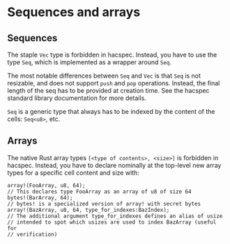 # Sequences and arrays

## Sequences

The staple `Vec` type is forbidden in hacspec. Instead, you have to use the
type `Seq`, which is implemented as a wrapper around `Seq`.

The most notable differences between `Seq` and `Vec` is that `Seq` is not
resizable, and does not support `push` and `pop` operations. Instead, the
final length of the seq has to be provided at creation time. See the
hacspec standard library documentation for more details.

`Seq` is a generic type that always has to be indexed by the content of the
cells: `Seq<u8>`, etc.

## Arrays

The native Rust array types `[<type of contents>, <size>]` is forbidden in
hacspec. Instead, you have to declare nominally at the top-level new array types
for a specific cell content and size with:

```rust, noplaypen
array!(FooArray, u8, 64);
// This declares type FooArray as an array of u8 of size 64
bytes!(BarArray, 64);
// bytes! is a specialized version of array! with secret bytes
array!(BazArray, u8, 64, type_for_indexes:BazIndex);
// The additional argument type_for_indexes defines an alias of usize
// intended to spot which usizes are used to index BazArray (useful for
// verification)
```


